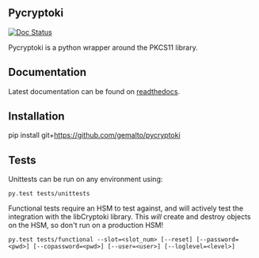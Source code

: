 ## Pycryptoki
[![Doc Status](https://readthedocs.org/projects/pycryptoki/badge/?version=latest)](http://pycryptoki.readthedocs.io/en/latest/)

Pycryptoki is a python wrapper around the PKCS11 library.

## Documentation

Latest documentation can be found on [readthedocs](http://pycryptoki.readthedocs.io/en/latest/index.html).


## Installation

pip install git+https://github.com/gemalto/pycryptoki



## Tests

Unittests can be run on any environment using:
```
py.test tests/unittests
```

Functional tests require an HSM to test against, and will actively test the integration
 with the libCryptoki library. This *will* create and destroy objects on the HSM, so don't run
  on a production HSM!

```
py.test tests/functional --slot=<slot_num> [--reset] [--password=<pwd>] [--copassword=<pwd>] [--user=<user>] [--loglevel=<level>]
```
